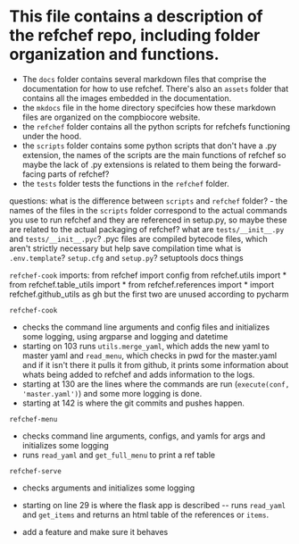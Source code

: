# This file contains a description of the refchef repo, including folder organization and functions.

- The `docs` folder contains several markdown files that comprise the documentation for how to use refchef. There's also an `assets` folder that contains all the images embedded in the documentation.
- the `mkdocs` file in the home directory specifcies how these markdown files are organized on the compbiocore website.
- the `refchef` folder contains all the python scripts for refchefs functioning under the hood.
- the `scripts` folder contains some python scripts that don't have a .py extension, the names of the scripts are the main functions of refchef so maybe the lack of .py extensions is related to them being the forward-facing parts of refchef?
- the `tests` folder tests the functions in the `refchef` folder.

questions:
what is the difference between `scripts` and `refchef` folder?
    - the names of the files in the `scripts` folder correspond to the actual commands you use to run refchef and they are referenced in setup.py, so maybe these are related to the actual packaging of refchef? 
what are `tests/__init__.py` and `tests/__init__.pyc`? .pyc files are compiled bytecode files, which aren't strictly necessary but help save compilation time
what is `.env.template`? `setup.cfg` and `setup.py`? setuptools docs things

`refchef-cook` imports:
from refchef import config
from refchef.utils import *
from refchef.table_utils import *
from refchef.references import *
import refchef.github_utils as gh
but the first two are unused according to pycharm

`refchef-cook`
- checks the command line arguments and config files and initializes some logging, using argparse and logging and datetime
- starting on 103 runs `utils.merge_yaml`, which adds the new yaml to master yaml and `read_menu`, which checks in pwd for the master.yaml and if it isn't there it pulls it from github, it prints some information about whats being added to refchef and adds information to the logs.
- starting at 130 are the lines where the commands are run (`execute(conf, 'master.yaml')`) and some more logging is done.
- starting at 142 is where the git commits and pushes happen.

`refchef-menu`
- checks command line arguments, configs, and yamls for args and initializes some logging
- runs `read_yaml` and `get_full_menu` to print a ref table

`refchef-serve`
- checks arguments and initializes some logging
- starting on line 29 is where the flask app is described -- runs `read_yaml` and `get_items` and returns an html table of the references or `items`.

- add a feature and make sure it behaves 
